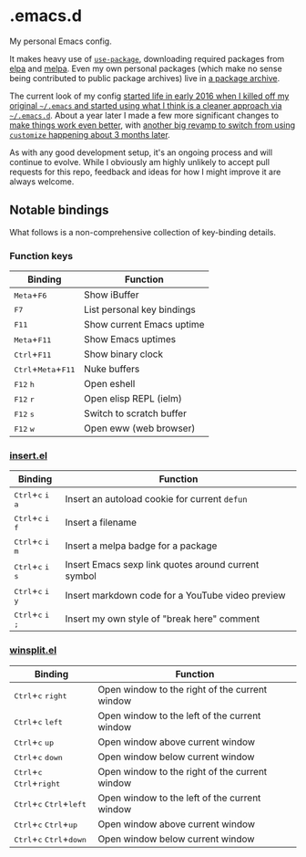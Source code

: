 # .emacs.d

My personal Emacs config.

It makes heavy use
of [`use-package`](https://github.com/jwiegley/use-package), downloading
required packages from [elpa](https://elpa.gnu.org/)
and [melpa](https://melpa.org/). Even my own personal packages (which make
no sense being contributed to public package archives) live
in [a package archive](http://blog.davep.org/delpa/).

The current look of my
config
[started life in early 2016 when I killed off my original `~/.emacs` and started using what I think is a cleaner approach via `~/.emacs.d`](http://blog.davep.org/2016/05/26/starting_fresh_with_gnu_emacs.html).
About a year later I made a few more significant changes
to
[make things work even better](http://blog.davep.org/2017/04/01/another_revamp_of_my_emacs_config.html),
with
[another big revamp to switch from using `customize` happening about 3 months later](http://blog.davep.org/2017/07/13/more_revamping_of_my_emacs_config.html).

As with any good development setup, it's an ongoing process and will
continue to evolve. While I obviously am highly unlikely to accept pull
requests for this repo, feedback and ideas for how I might improve it are
always welcome.

## Notable bindings

What follows is a non-comprehensive collection of key-binding details.

### Function keys

| Binding | Function |
| --- | --- |
| <kbd>Meta</kbd>+<kbd>F6</kbd> | Show iBuffer |
| <kbd>F7</kbd> | List personal key bindings |
| <kbd>F11</kbd> | Show current Emacs uptime |
| <kbd>Meta</kbd>+<kbd>F11</kbd> | Show Emacs uptimes |
| <kbd>Ctrl</kbd>+<kbd>F11</kbd> | Show binary clock |
| <kbd>Ctrl</kbd>+<kbd>Meta</kbd>+<kbd>F11</kbd> | Nuke buffers |
| <kbd>F12</kbd> <kbd>h</kbd> | Open eshell |
| <kbd>F12</kbd> <kbd>r</kbd> | Open elisp REPL (ielm) |
| <kbd>F12</kbd> <kbd>s</kbd> | Switch to scratch buffer |
| <kbd>F12</kbd> <kbd>w</kbd> | Open eww (web browser) |

### [insert.el](https://github.com/davep/insert.el)

| Binding | Function |
| --- | --- |
| <kbd>Ctrl</kbd>+<kbd>c</kbd> <kbd>i</kbd> <kbd>a</kbd> | Insert an autoload cookie for current `defun` |
| <kbd>Ctrl</kbd>+<kbd>c</kbd> <kbd>i</kbd> <kbd>f</kbd> | Insert a filename |
| <kbd>Ctrl</kbd>+<kbd>c</kbd> <kbd>i</kbd> <kbd>m</kbd> | Insert a melpa badge for a package |
| <kbd>Ctrl</kbd>+<kbd>c</kbd> <kbd>i</kbd> <kbd>s</kbd> | Insert Emacs sexp link quotes around current symbol |
| <kbd>Ctrl</kbd>+<kbd>c</kbd> <kbd>i</kbd> <kbd>y</kbd> | Insert markdown code for a YouTube video preview |
| <kbd>Ctrl</kbd>+<kbd>c</kbd> <kbd>i</kbd> <kbd>;</kbd> | Insert my own style of "break here" comment |

### [winsplit.el](https://github.com/davep/winsplit.el)

| Binding | Function |
| --- | --- |
| <kbd>Ctrl</kbd>+<kbd>c</kbd> <kbd>right</kbd> | Open window to the right of the current window |
| <kbd>Ctrl</kbd>+<kbd>c</kbd> <kbd>left</kbd> | Open window to the left of the current window |
| <kbd>Ctrl</kbd>+<kbd>c</kbd> <kbd>up</kbd> | Open window above current window |
| <kbd>Ctrl</kbd>+<kbd>c</kbd> <kbd>down</kbd> | Open window below current window |
| <kbd>Ctrl</kbd>+<kbd>c</kbd> <kbd>Ctrl</kbd>+<kbd>right</kbd> | Open window to the right of the current window |
| <kbd>Ctrl</kbd>+<kbd>c</kbd> <kbd>Ctrl</kbd>+<kbd>left</kbd> | Open window to the left of the current window |
| <kbd>Ctrl</kbd>+<kbd>c</kbd> <kbd>Ctrl</kbd>+<kbd>up</kbd> | Open window above current window |
| <kbd>Ctrl</kbd>+<kbd>c</kbd> <kbd>Ctrl</kbd>+<kbd>down</kbd> | Open window below current window |
